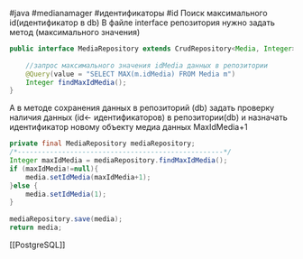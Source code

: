 #java #medianamager #идентификаторы #id
Поиск максимального id(идентификатор в db)
В файле interface репозитория нужно задать метод (максимального значения)
```java
public interface MediaRepository extends CrudRepository<Media, Integer> {  
  
    //запрос максимального значения idMedia данных в репозитории  
    @Query(value = "SELECT MAX(m.idMedia) FROM Media m")  
    Integer findMaxIdMedia();  
}
```

А в методе сохранения данных в репозиторий (db)
задать проверку наличия данных (id<- идентификаторов) в репозитории(db) и назначать идентификатор новому объекту медиа данных MaxIdMedia+1
```java
private final MediaRepository mediaRepository;
/*---------------------------------------------------*/
Integer maxIdMedia = mediaRepository.findMaxIdMedia();  
if (maxIdMedia!=null){  
    media.setIdMedia(maxIdMedia+1);  
}else {  
    media.setIdMedia(1);  
}  
  
mediaRepository.save(media);  
return media;
```
[[PostgreSQL]]
